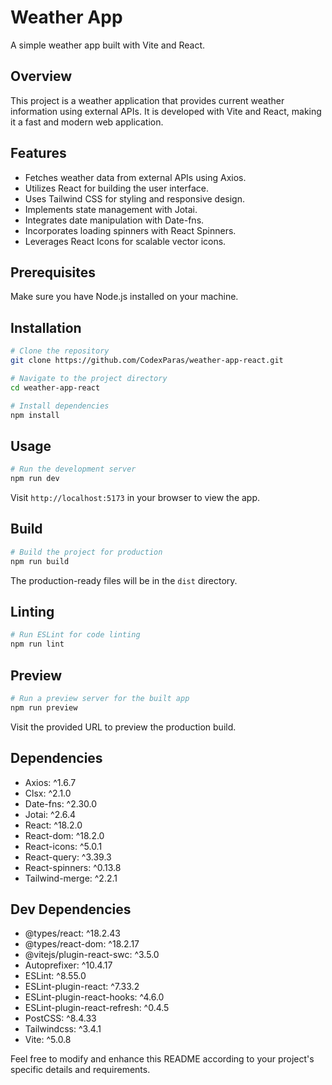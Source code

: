 # Weather App

A simple weather app built with Vite and React.

## Overview

This project is a weather application that provides current weather information using external APIs. It is developed with Vite and React, making it a fast and modern web application.

## Features

- Fetches weather data from external APIs using Axios.
- Utilizes React for building the user interface.
- Uses Tailwind CSS for styling and responsive design.
- Implements state management with Jotai.
- Integrates date manipulation with Date-fns.
- Incorporates loading spinners with React Spinners.
- Leverages React Icons for scalable vector icons.

## Prerequisites

Make sure you have Node.js installed on your machine.

## Installation

```bash
# Clone the repository
git clone https://github.com/CodexParas/weather-app-react.git

# Navigate to the project directory
cd weather-app-react

# Install dependencies
npm install
```

## Usage

```bash
# Run the development server
npm run dev
```

Visit `http://localhost:5173` in your browser to view the app.

## Build

```bash
# Build the project for production
npm run build
```

The production-ready files will be in the `dist` directory.

## Linting

```bash
# Run ESLint for code linting
npm run lint
```

## Preview

```bash
# Run a preview server for the built app
npm run preview
```

Visit the provided URL to preview the production build.

## Dependencies

- Axios: ^1.6.7
- Clsx: ^2.1.0
- Date-fns: ^2.30.0
- Jotai: ^2.6.4
- React: ^18.2.0
- React-dom: ^18.2.0
- React-icons: ^5.0.1
- React-query: ^3.39.3
- React-spinners: ^0.13.8
- Tailwind-merge: ^2.2.1

## Dev Dependencies

- @types/react: ^18.2.43
- @types/react-dom: ^18.2.17
- @vitejs/plugin-react-swc: ^3.5.0
- Autoprefixer: ^10.4.17
- ESLint: ^8.55.0
- ESLint-plugin-react: ^7.33.2
- ESLint-plugin-react-hooks: ^4.6.0
- ESLint-plugin-react-refresh: ^0.4.5
- PostCSS: ^8.4.33
- Tailwindcss: ^3.4.1
- Vite: ^5.0.8

Feel free to modify and enhance this README according to your project's specific details and requirements.
